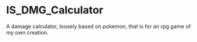 # IS_DMG_Calculator
 A damage calculator, loosely based on pokemon, that is for an rpg game of my own creation.
